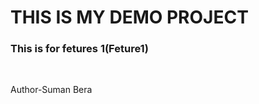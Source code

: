 <h1>THIS IS MY DEMO PROJECT</h1>
<h3>This is for fetures 1(Feture1)</h3>
</br>
<p>Author-Suman Bera</p>